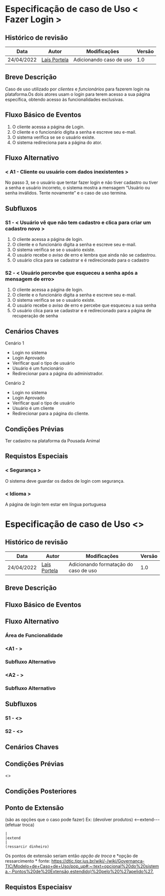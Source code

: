 # Especificação de caso de Uso < Fazer Login >

## Histórico de revisão
| Data       | Autor                                        | Modificações                      | Versão |
| ---------- | -------------------------------------------- | --------------------------------- | ------ |
| 24/04/2022 | [Laís Portela](https://github.com/laispa) |Adicionando caso de uso | 1.0 |

## Breve Descrição

Caso de uso utilizado por *clientes* e *funcionários* para fazerem login na plataforma.Os dois atores usam o login para terem acesso a sua página específica, obtendo acesso às funcionalidades exclusivas.

## Fluxo Básico de Eventos 
1. O cliente acessa a página de Login.
2. O cliente e o funcionário digita a senha e escreve seu e-mail.
3. O sistema verifica se se o usuário existe.
4. O sistema redireciona para a página do ator.

## Fluxo Alternativo

### < A1 - Cliente ou usuário com dados inexistentes >
No passo 3, se o usuário que tentar fazer login e não tiver cadastro ou tiver a senha e usuário incorreto, o sistema mostra a mensagem “Usuário ou senha inválidos. Tente novamente” e o caso de uso termina.

## Subfluxos 

### S1 - < Usuário vê que não tem cadastro e clica para criar um cadastro novo >
1. O cliente acessa a página de login.
2. O cliente e o funcionário digita a senha e escreve seu e-mail.
3. O sistema verifica se se o usuário existe.
4. O usuário recebe o aviso de erro e lembra que ainda não se cadastrou.
5. O usuário clica para se cadastrar e é redirecionado para o cadastro

### S2 - < Usuário percevbe que esqueceu a senha após a mensagem de erro>
1. O cliente acessa a página de login.
2. O cliente e o funcionário digita a senha e escreve seu e-mail.
3. O sistema verifica se se o usuário existe.
4. O usuário recebe o aviso de erro e percebe que esqueceu a sua senha
5. O usuário clica para se cadastrar e é redirecionado para a página de recuperação de senha

## Cenários Chaves

Cenário 1
- Login no sistema
- Login Aprovado
- Verificar qual o  tipo de usuário
- Usuário é um funcionário
- Redirecionar para a página do administrador.

Cenário 2
- Login no sistema
- Login Aprovado
- Verificar qual o  tipo de usuário
- Usuário é um cliente
- Redirecionar para a página do cliente.


## Condições Prévias
Ter cadastro na plataforma da Pousada Animal

## Requistos Especiais

### < Segurança >
O sistema deve guardar os dados de login com segurança.

### < Idioma > 
A página de login tem estar em língua portuguesa


# Especificação de caso de Uso <>

## Histórico de revisão
| Data       | Autor                                        | Modificações                      | Versão |
| ---------- | -------------------------------------------- | --------------------------------- | ------ |
| 24/04/2022 | [Laís Portela](https://github.com/laispa) | Adicionando formatação do caso de uso | 1.0 |

## Breve Descrição

## Fluxo Básico de Eventos 

## Fluxo Alternativo

### Área de Funcionalidade 

### <A1 - >

### Subfluxo Alternativo

### <A2 - >

### Subfluxo Alternativo

## Subfluxos 

### S1 - <>

### S2 - <>

## Cenários Chaves

## Condições Prévias

<>

## Condições Posteriores

## Ponto de Extensão

(são as opções que o caso pode fazer)
Ex: 
(devolver produtos)   <--extend--- (efetuar troca)

    | 
    |extend 
    |
    (ressarcir dinheiro)

Os pontos de extensão seriam então *opção de troca* e *opção de ressarcimento *
fonte: <https://dtic.tjpr.jus.br/wiki/-/wiki/Governança-TIC/Modelo+de+Caso+de+Uso/pop_up#:~:text=opcional%20do%20sistema.-,Pontos%20de%20Extensão,estendido)%20pelo%20%27apelido%27.>

## Requistos Especiaisv